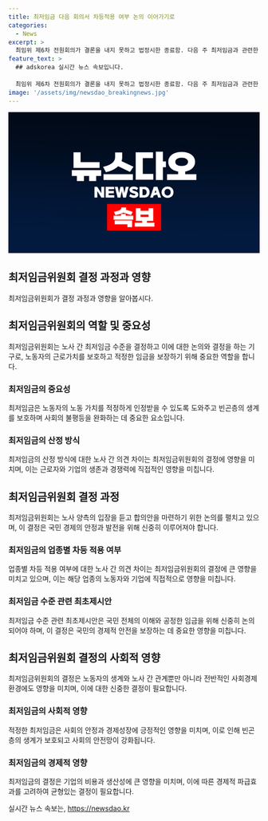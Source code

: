 ```yaml
---
title: 최저임금 다음 회의서 차등적용 여부 논의 이어가기로
categories:
  - News
excerpt: >
  최임위 제6차 전원회의가 결론을 내지 못하고 법정시한 종료함. 다음 주 최저임금과 관련한 노사 대립의 결론이 나올 전망. 이인재 최저임금위원회 위원장은 업종별 차등 적용 논의를 촉구하며 노사 양측에 최저임금 수준 관련 최초제시안을 준비하라고 요청. 최저임금 취지에 대한 업종별 차등 적용 여부는 표결로 결정될 것으로 예상. 내년도 최저임금에 대한 결정은 7월 중순까지 나올 예정이며, 법정시한이 종료되더라도 협의안을 제출하면 효력 발생. 7월 2일부터 11일까지 7차부터 10차 전원회의가 개최될 예정.
feature_text: >
  ## adskorea 실시간 뉴스 속보입니다.

  최임위 제6차 전원회의가 결론을 내지 못하고 법정시한 종료함. 다음 주 최저임금과 관련한 노사 대립의 결론이 나올 전망. 이인재 최저임금위원회 위원장은 업종별 차등 적용 논의를 촉구하며 노사 양측에 최저임금 수준 관련 최초제시안을 준비하라고 요청. 최저임금 취지에 대한 업종별 차등 적용 여부는 표결로 결정될 것으로 예상. 내년도 최저임금에 대한 결정은 7월 중순까지 나올 예정이며, 법정시한이 종료되더라도 협의안을 제출하면 효력 발생. 7월 2일부터 11일까지 7차부터 10차 전원회의가 개최될 예정.
image: '/assets/img/newsdao_breakingnews.jpg'
---
```


<p><img src="/assets/img/newsdao_breakingnews.jpg" alt="adskorea 속보" /></p>

<h2 data-ke-size="size26">최저임금위원회 결정 과정과 영향</h2>

<p data-ke-size="size16">최저임금위원회가 결정 과정과 영향을 알아봅시다.</p>

<h2>최저임금위원회의 역할 및 중요성</h2>

<p data-ke-size="size16">최저임금위원회는 노사 간 최저임금 수준을 결정하고 이에 대한 논의와 결정을 하는 기구로, 노동자의 근로가치를 보호하고 적정한 임금을 보장하기 위해 중요한 역할을 합니다.</p>

<h3>최저임금의 중요성</h3>

<p data-ke-size="size16">최저임금은 노동자의 노동 가치를 적정하게 인정받을 수 있도록 도와주고 빈곤층의 생계를 보호하며 사회의 불평등을 완화하는 데 중요한 요소입니다.</p>

<h3>최저임금의 산정 방식</h3>

<p data-ke-size="size16">최저임금의 산정 방식에 대한 노사 간 의견 차이는 최저임금위원회의 결정에 영향을 미치며, 이는 근로자와 기업의 생존과 경쟁력에 직접적인 영향을 미칩니다.</p>

<h2>최저임금위원회 결정 과정</h2>

<p data-ke-size="size16">최저임금위원회는 노사 양측의 입장을 듣고 합의안을 마련하기 위한 논의를 펼치고 있으며, 이 결정은 국민 경제의 안정과 발전을 위해 신중히 이루어져야 합니다.</p>

<h3>최저임금의 업종별 차등 적용 여부</h3>

<p data-ke-size="size16">업종별 차등 적용 여부에 대한 노사 간 의견 차이는 최저임금위원회의 결정에 큰 영향을 미치고 있으며, 이는 해당 업종의 노동자와 기업에 직접적으로 영향을 미칩니다.</p>

<h3>최저임금 수준 관련 최초제시안</h3>

<p data-ke-size="size16">최저임금 수준 관련 최초제시안은 국민 전체의 이해와 공정한 임금을 위해 신중히 논의되어야 하며, 이 결정은 국민의 경제적 안전을 보장하는 데 중요한 영향을 미칩니다.</p>

<h2>최저임금위원회 결정의 사회적 영향</h2>

<p data-ke-size="size16">최저임금위원회의 결정은 노동자의 생계와 노사 간 관계뿐만 아니라 전반적인 사회경제 환경에도 영향을 미치며, 이에 대한 신중한 결정이 필요합니다.</p>

<h3>최저임금의 사회적 영향</h3>

<p data-ke-size="size16">적정한 최저임금은 사회의 안정과 경제성장에 긍정적인 영향을 미치며, 이로 인해 빈곤층의 생계가 보호되고 사회의 안전망이 강화됩니다.</p>

<h3>최저임금의 경제적 영향</h3>

<p data-ke-size="size16">최저임금의 결정은 기업의 비용과 생산성에 큰 영향을 미치며, 이에 따른 경제적 파급효과를 고려하여 균형있는 결정이 필요합니다.</p>
실시간 뉴스 속보는, <a href="https://newsdao.kr" rel="dofollow">https://newsdao.kr</a>


